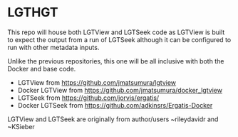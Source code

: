 # LGTHGT
This repo will house both LGTView and LGTSeek code as LGTView is built to expect the output from 
a run of LGTSeek although it can be configured to run with other metadata inputs.

Unlike the previous repositories, this one will be all inclusive with both the Docker and base code.


- LGTView from https://github.com/jmatsumura/lgtview
- Docker LGTView from https://github.com/jmatsumura/docker_lgtview
- LGTSeek from https://github.com/jorvis/ergatis/ 
- Docker LGTSeek from https://github.com/adkinsrs/Ergatis-Docker 


LGTView and LGTSeek are originally from author/users ~rileydavidr and ~KSieber
